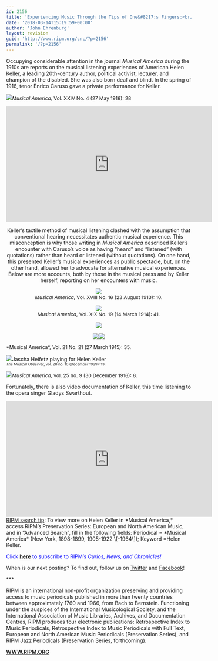 ```yaml
---
id: 2156
title: 'Experiencing Music Through the Tips of One&#8217;s Fingers:<br/>The Story of the Remarkable Helen Keller'
date: '2018-03-14T15:19:59+00:00'
author: 'John Ehrenburg'
layout: revision
guid: 'http://www.ripm.org/cnc/?p=2156'
permalink: '/?p=2156'
---
```


Occupying considerable attention in the journal *Musical America* during the 1910s are reports on the musical listening experiences of American Helen Keller, a leading 20th-century author, political activist, lecturer, and champion of the disabled. She was also born deaf and blind. In the spring of 1916, tenor Enrico Caruso gave a private performance for Keller.

![](http://www.ripm.org/cnc/wp-content/uploads/2018/03/1-keller.jpg)<span style="font-size: 10pt;">*Musical America*, Vol. XXIV No. 4 (27 May 1916): 28</span>

<div style="text-align: center;"><iframe allowfullscreen="allowfullscreen" frameborder="0" height="315" loading="lazy" src="https://www.youtube.com/embed/V8JfWam3wVQ?rel=0&start=1&end=274" width="560"></iframe>

Keller’s tactile method of musical listening clashed with the assumption that conventional hearing necessitates authentic musical experience. This misconception is why those writing in *Musical America* described Keller’s encounter with Caruso’s voice as having “heard” and “listened” (with quotations) rather than heard or listened (without quotations). On one hand, this presented Keller’s musical experiences as public spectacle, but, on the other hand, allowed her to advocate for alternative musical experiences. Below are more accounts, both by those in the musical press and by Keller herself, reporting on her encounters with music.

![](http://www.ripm.org/cnc/wp-content/uploads/2018/03/2-keller.jpg)  
<span style="font-size: 10pt;">*Musical America*, Vol. XVIII No. 16 (23 August 1913): 10. </span>

![](http://www.ripm.org/cnc/wp-content/uploads/2018/03/3-keller.jpg)  
<span style="font-size: 10pt;">*Musical America*, Vol. XIX No. 19 (14 March 1914): 41.</span>

![](http://www.ripm.org/cnc/wp-content/uploads/2018/03/4-keller.jpg)

![](http://www.ripm.org/cnc/wp-content/uploads/2018/03/1-Keller-2.jpg)![](http://www.ripm.org/cnc/wp-content/uploads/2018/03/2-Keller-2-300x252.jpg)

</div><span style="font-size: 10pt;"> *Musical America*, Vol. 21 No. 21 (27 March 1915): 35.</span>

![](http://www.ripm.org/cnc/wp-content/uploads/2018/03/4.2-Keller.jpg)Jascha Heifetz playing for Helen Keller  
<span style="font-size: 70%;">*The Musical Observer*, vol. 28 no. 10 (December 1929): 13.</span>

![](http://www.ripm.org/cnc/wp-content/uploads/2018/03/5-keller.jpg)<span style="font-size: 10pt;">*Musical America,* vol. 25 no. 9 (30 December 1916): 6.</span>

Fortunately, there is also video documentation of Keller, this time listening to the opera singer Gladys Swarthout.

<div style="text-align: center;"><iframe allowfullscreen="allowfullscreen" frameborder="0" height="315" loading="lazy" src="https://www.youtube.com/embed/4YyhgVjRXFQ?rel=0&start=2&end=69" width="560"><span class="mce_SELRES_start" data-mce-type="bookmark" style="display: inline-block; width: 0px; overflow: hidden; line-height: 0;">﻿</span></iframe>

</div><u>RIPM search tip</u>: To view more on Helen Keller in *Musical America,* access RIPM’s Preservation Series: European and North American Music, and in “Advanced Search”, fill in the following fields: Periodical = *Musical America* (New York, 1898-1899, 1905-1922 \[-1964\]); Keyword =Helen Keller.

<span style="color: #0000ff;">Click <span style="color: #ff0000;">[**here**](http://ripm.org/?page=cncsubscribe)</span> to subscribe to RIPM’s *Curios, News, and Chronicles!* </span>

When is our next posting? To find out, follow us on [Twitter](https://twitter.com/RIPMCenter) and [Facebook](https://www.facebook.com/RIPMCenter/)!

\*\*\*

RIPM is an international non-profit organization preserving and providing access to music periodicals published in more than twenty countries between approximately 1760 and 1966, from Bach to Bernstein. Functioning under the auspices of the International Musicological Society, and the International Association of Music Libraries, Archives, and Documentation Centres, RIPM produces four electronic publications: Retrospective Index to Music Periodicals, Retrospective Index to Music Periodicals with Full Text, European and North American Music Periodicals (Preservation Series), and RIPM Jazz Periodicals (Preservation Series, forthcoming).

[**WWW.RIPM.ORG**](http://www.ripm.org/)
